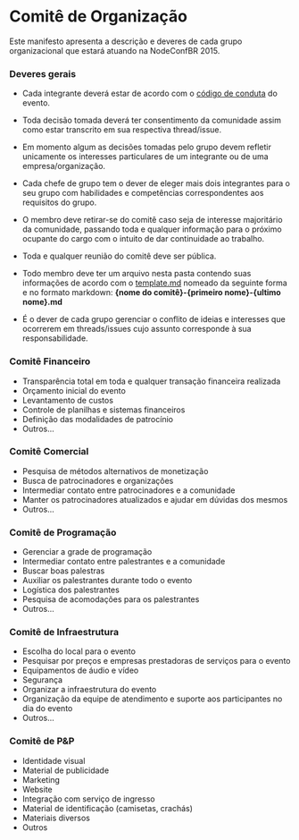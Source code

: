 # Comitê de Organização

Este manifesto apresenta a descrição e deveres de cada grupo organizacional que
estará atuando na NodeConfBR 2015.

### Deveres gerais

 * Cada integrante deverá estar de acordo com o [código de conduta][1] do
 evento.

 * Toda decisão tomada deverá ter consentimento da comunidade assim como estar
 transcrito em sua respectiva thread/issue.

 * Em momento algum as decisões tomadas pelo grupo devem refletir unicamente os
 interesses particulares de um integrante ou de uma empresa/organização.

 * Cada chefe de grupo tem o dever de eleger mais dois integrantes para o seu
 grupo com habilidades e competências correspondentes aos requisitos do grupo.

 * O membro deve retirar-se do comitê caso seja de interesse majoritário da
 comunidade, passando toda e qualquer informação para o próximo ocupante do
 cargo com o intuito de dar continuidade ao trabalho.

 * Toda e qualquer reunião do comitê deve ser pública.

 * Todo membro deve ter um arquivo nesta pasta contendo suas informações
 de acordo com o [template.md][2] nomeado da seguinte forma e no formato
 markdown: **{nome do comitê}-{primeiro nome}-{ultimo nome}.md**

 * É o dever de cada grupo gerenciar o conflito de ideias e interesses que
 ocorrerem em threads/issues cujo assunto corresponde à sua responsabilidade.

### Comitê Financeiro

 * Transparência total em toda e qualquer transação financeira realizada
 * Orçamento inicial do evento
 * Levantamento de custos
 * Controle de planilhas e sistemas financeiros
 * Definição das modalidades de patrocínio
 * Outros...

### Comitê Comercial

 * Pesquisa de métodos alternativos de monetização
 * Busca de patrocinadores e organizações
 * Intermediar contato entre patrocinadores e a comunidade
 * Manter os patrocinadores atualizados e ajudar em dúvidas dos mesmos
 * Outros...

### Comitê de Programação

 * Gerenciar a grade de programação
 * Intermediar contato entre palestrantes e a comunidade
 * Buscar boas palestras
 * Auxiliar os palestrantes durante todo o evento
 * Logística dos palestrantes
 * Pesquisa de acomodações para os palestrantes
 * Outros...

### Comitê de Infraestrutura

 * Escolha do local para o evento
 * Pesquisar por preços e empresas prestadoras de serviços para o evento
 * Equipamentos de áudio e vídeo
 * Segurança
 * Organizar a infraestrutura do evento
 * Organização da equipe de atendimento e suporte aos participantes no dia do
 evento
 * Outros...

### Comitê de P&P

 * Identidade visual
 * Material de publicidade
 * Marketing
 * Website
 * Integração com serviço de ingresso
 * Material de identificação (camisetas, crachás)
 * Materiais diversos
 * Outros


[1]: https://github.com/nodebr/nodeconfbr/issues/11
[2]: template.md

